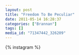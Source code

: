```yaml
---
layout: post
title: "Freedom To Be Peculiar"
date: 2011-05-14 16:28:37
categories: ["Brannan"]
tags: []
media_id: "71347442_326209"
---
```


{% instagram %}
